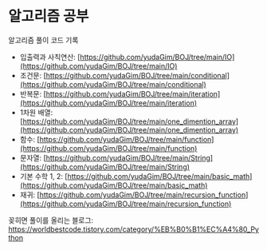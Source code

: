 # 알고리즘 공부

알고리즘 풀이 코드 기록

- 입출력과 사칙연산: [https://github.com/yudaGim/BOJ/tree/main/IO](https://github.com/yudaGim/BOJ/tree/main/IO)
- 조건문: [https://github.com/yudaGim/BOJ/tree/main/conditional](https://github.com/yudaGim/BOJ/tree/main/conditional)
- 반복문: [https://github.com/yudaGim/BOJ/tree/main/iteration](https://github.com/yudaGim/BOJ/tree/main/iteration)
- 1차원 배열: [https://github.com/yudaGim/BOJ/tree/main/one_dimention_array](https://github.com/yudaGim/BOJ/tree/main/one_dimention_array)
- 함수: [https://github.com/yudaGim/BOJ/tree/main/function](https://github.com/yudaGim/BOJ/tree/main/function)
- 문자열: [https://github.com/yudaGim/BOJ/tree/main/String](https://github.com/yudaGim/BOJ/tree/main/String)
- 기본 수학 1, 2: [https://github.com/yudaGim/BOJ/tree/main/basic_math](https://github.com/yudaGim/BOJ/tree/main/basic_math)
- 재귀: [https://github.com/yudaGim/BOJ/tree/main/recursion_function](https://github.com/yudaGim/BOJ/tree/main/recursion_function)

꽂히면 풀이를 올리는 블로그: https://worldbestcode.tistory.com/category/%EB%B0%B1%EC%A4%80_Python